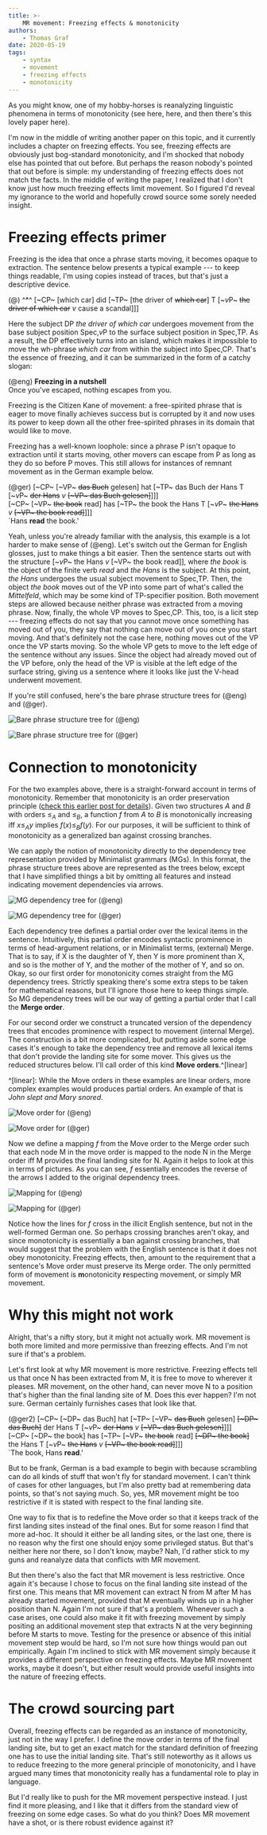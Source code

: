 ```yaml
---
title: >-
    MR movement: Freezing effects & monotonicity
authors:
    - Thomas Graf
date: 2020-05-19
tags:
    - syntax
    - movement
    - freezing effects
    - monotonicity
---
```


<!-- START_SUMMARY_BLOCK -->
As you might know, one of my hobby-horses is reanalyzing linguistic phenomena in terms of monotonicity (see here, here, and then there's this lovely paper here).
<!-- fixme: links; add Sophie's stuff -->
I'm now in the middle of writing another paper on this topic, and it currently includes a chapter on freezing effects.
You see, freezing effects are obviously just bog-standard monotonicity, and I'm shocked that nobody else has pointed that out before.
But perhaps the reason nobody's pointed that out before is simple: my understanding of freezing effects does not match the facts.
In the middle of writing the paper, I realized that I don't know just how much freezing effects limit movement.
So I figured I'd reveal my ignorance to the world and hopefully crowd source some sorely needed insight.
<!-- END_SUMMARY_BLOCK -->


# Freezing effects primer

Freezing is the idea that once a phrase starts moving, it becomes opaque to extraction.
The sentence below presents a typical example --- to keep things readable, I'm using copies instead of traces, but that's just a descriptive device.

(@) ^*^ [~CP~ [which car] did [~TP~ [the driver of ~~which car~~] T [~*v*P~ ~~the driver of which car~~ *v* cause a scandal]]]

Here the subject DP *the driver of which car* undergoes movement from the base subject position Spec,*v*P to the surface subject position in Spec,TP.
As a result, the DP effectively turns into an island, which makes it impossible to move the wh-phrase *which car* from within the subject into Spec,CP.
That's the essence of freezing, and it can be summarized in the form of a catchy slogan:

(@eng) **Freezing in a nutshell**  
    Once you've escaped, nothing escapes from you.

Freezing is the Citizen Kane of movement: a free-spirited phrase that is eager to move finally achieves success but is corrupted by it and now uses its power to keep down all the other free-spirited phrases in its domain that would like to move.

Freezing has a well-known loophole: since a phrase P isn't opaque to extraction until it starts moving, other movers can escape from P as long as they do so before P moves.
This still allows for instances of remnant movement as in the German example below.

(@ger) [~CP~ [~VP~ ~~das Buch~~ gelesen] hat [~TP~ das Buch der Hans T [~*v*P~ ~~der Hans~~ *v* ~~[~VP~ das Buch gelesen]~~]]]  
    [~CP~ [~VP~ ~~the book~~ read] has [~TP~ the book the Hans T [~*v*P~ ~~the Hans~~ *v* ~~[~VP~ the book read]~~]]]  
    `Hans **read** the book.'

Yeah, unless you're already familiar with the analysis, this example is a lot harder to make sense of (@eng).
Let's switch out the German for English glosses, just to make things a bit easier.
Then the sentence starts out with the structure [~*v*P~ the Hans *v* [~VP~ the book read]], where *the book* is the object of the finite verb *read* and *the Hans* is the subject.
At this point, *the Hans* undergoes the usual subject movement to Spec,TP.
Then, the object *the book* moves out of the VP into some part of what's called the *Mittelfeld*, which may be some kind of TP-specifier position.
Both movement steps are allowed because neither phrase was extracted from a moving phrase.
Now, finally, the whole VP moves to Spec,CP.
This, too, is a licit step --- freezing effects do not say that you cannot move once something has moved out of you, they say that nothing can move out of you once you start moving.
And that's definitely not the case here, nothing moves out of the VP once the VP starts moving.
So the whole VP gets to move to the left edge of the sentence without any issues.
Since the object had already moved out of the VP before, only the head of the VP is visible at the left edge of the surface string, giving us a sentence where it looks like just the V-head underwent movement.

If you're still confused, here's the bare phrase structure trees for (@eng) and (@ger).

![Bare phrase structure tree for (@eng)]({static}/img/thomas/monotonicity_freezing/bpstree_eng.svg)

![Bare phrase structure tree for (@ger)]({static}/img/thomas/monotonicity_freezing/bpstree_ger.svg)


# Connection to monotonicity

For the two examples above, there is a straight-forward account in terms of monotonicity.
Remember that monotonicity is an order preservation principle ([check this earlier post for details](fixme)).
Given two structures $A$ and $B$ with orders $\leq_A$ and $\leq_B$, a function $f$ from $A$ to $B$ is monotonically increasing iff $x \leq_A y$ implies $f(x) \leq_B f(y)$.
For our purposes, it will be sufficient to think of monotonicity as a generalized ban against crossing branches.

We can apply the notion of monotonicity directly to the dependency tree representation provided by Minimalist grammars (MGs).
In this format, the phrase structure trees above are represented as the trees below, except that I have simplified things a bit by omitting all features and instead indicating movement dependencies via arrows.

![MG dependency tree for (@eng)]({static}/img/thomas/monotonicity_freezing/deptree_eng.svg)

![MG dependency tree for (@ger)]({static}/img/thomas/monotonicity_freezing/deptree_ger.svg)

Each dependency tree defines a partial order over the lexical items in the sentence.
Intuitively, this partial order encodes syntactic prominence in terms of head-argument relations, or in Minimalist terms, (external) Merge.
That is to say, if X is the daughter of Y, then Y is more prominent than X, and so is the mother of Y, and the mother of the mother of Y, and so on.
Okay, so our first order for monotonicity comes straight from the MG dependency trees.
Strictly speaking there's some extra steps to be taken for mathematical reasons, but I'll ignore those here to keep things simple.
So MG dependency trees will be our way of getting a partial order that I call the **Merge order**.

For our second order we construct a truncated version of the dependency trees that encodes prominence with respect to movement (internal Merge).
The construction is a bit more complicated, but putting aside some edge cases it's enough to take the dependency tree and remove all lexical items that don't provide the landing site for some mover.
This gives us the reduced structures below.
I'll call order of this kind **Move orders**.^[linear]

^[linear]: While the Move orders in these examples are linear orders, more complex examples would produces partial orders.
An example of that is *John slept and Mary snored*.

![Move order for (@eng)]({static}/img/thomas/monotonicity_freezing/movetree_eng.svg)

![Move order for (@ger)]({static}/img/thomas/monotonicity_freezing/movetree_ger.svg)

Now we define a mapping *f* from the Move order to the Merge order such that each node M in the move order is mapped to the node N in the Merge order iff M provides the final landing site for N.
Again it helps to look at this in terms of pictures.
As you can see, *f* essentially encodes the reverse of the arrows I added to the original dependency trees.

![Mapping for (@eng)]({static}/img/thomas/monotonicity_freezing/mapping_eng.svg)

![Mapping for (@ger)]({static}/img/thomas/monotonicity_freezing/mapping.svg)

Notice how the lines for *f* cross in the illicit English sentence, but not in the well-formed German one.
So perhaps crossing branches aren't okay, and since monotonicity is essentially a ban against crossing branches, that would suggest that the problem with the English sentence is that it does not obey monotonicity.
Freezing effects, then, amount to the requirement that a sentence's Move order must preserve its Merge order.
The only permitted form of movement is **m**onotonicity **r**especting movement, or simply MR movement.


# Why this might not work

Alright, that's a nifty story, but it might not actually work.
MR movement is both more limited and more permissive than freezing effects.
And I'm not sure if that's a problem.

Let's first look at why MR movement is more restrictive.
Freezing effects tell us that once N has been extracted from M, it is free to move to wherever it pleases.
MR movement, on the other hand, can never move N to a position that's higher than the final landing site of M.
Does this ever happen?
I'm not sure.
German certainly furnishes cases that look like that.

(@ger2) [~CP~ [~DP~ das Buch] hat [~TP~ [~VP~ ~~das Buch~~ gelesen] ~~[~DP~ das Buch]~~ der Hans T [~*v*P~ ~~der Hans~~ *v* ~~[~VP~ das Buch gelesen]~~]]]  
        [~CP~ [~DP~ the book] has [~TP~ [~VP~ ~~the book~~ read] ~~[~DP~ the book]~~ the Hans T [~*v*P~ ~~the Hans~~ *v* ~~[~VP~ the book read]~~]]]  
        `The book, Hans **read**.'

But to be frank, German is a bad example to begin with because scrambling can do all kinds of stuff that won't fly for standard movement.
I can't think of cases for other languages, but I'm also pretty bad at remembering data points, so that's not saying much.
So, yes, MR movement might be too restrictive if it is stated with respect to the final landing site.

One way to fix that is to redefine the Move order so that it keeps track of the first landing sites instead of the final ones.
But for some reason I find that more ad-hoc.
It should it either be all landing sites, or the last one, there is no reason why the first one should enjoy some privileged status.
But that's neither here nor there, so I don't know, maybe?
Nah, I'd rather stick to my guns and reanalyze data that conflicts with MR movement.

But then there's also the fact that MR movement is less restrictive.
Once again it's because I chose to focus on the final landing site instead of the first one.
This means that MR movement can extract N from M after M has already started movement, provided that M eventually winds up in a higher position than N.
Again I'm not sure if that's a problem.
Whenever such a case arises, one could also make it fit with freezing movement by simply positing an additional movement step that extracts N at the very beginning before M starts to move.
Testing for the presence or absence of this initial movement step would be hard, so I'm not sure how things would pan out empirically.
Again I'm inclined to stick with MR movement simply because it provides a different perspective on freezing effects.
Maybe MR movement works, maybe it doesn't, but either result would provide useful insights into the nature of freezing effects.


# The crowd sourcing part

Overall, freezing effects can be regarded as an instance of monotonicity, just not in the way I prefer.
I define the move order in terms of the final landing site, but to get an exact match for the standard definition of freezing one has to use the initial landing site.
That's still noteworthy as it allows us to reduce freezing to the more general principle of monotonicity, and I have argued many times that monotonicity really has a fundamental role to play in language.

But I'd really like to push for the MR movement perspective instead.
I just find it more pleasing, and I like that it differs from the standard view of freezing on some edge cases.
So what do you think?
Does MR movement have a shot, or is there robust evidence against it?
